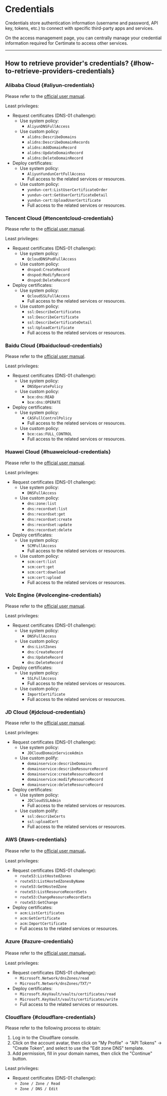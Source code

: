 ﻿# Credentials

Credentials store authentication information (username and password, API key, tokens, etc.) to connect with specific third-party apps and services.

On the access management page, you can centrally manage your credential information required for Certimate to access other services.

---

## How to retrieve provider's credentials? {#how-to-retrieve-providers-credentials}

### Alibaba Cloud {#aliyun-credentials}

Please refer to the [official user manual](https://www.alibabacloud.com/help/en/acr/create-and-obtain-an-accesskey-pair).

Least privileges:

- Request certificates (DNS-01 challenge):
  - Use system policy:
    - `AliyunDNSFullAccess`
  - Use custom policy:
    - `alidns:DescribeDomains`
    - `alidns:DescribeDomainRecords`
    - `alidns:AddDomainRecord`
    - `alidns:UpdateDomainRecord`
    - `alidns:DeleteDomainRecord`
- Deploy certificates:
  - Use system policy:
    - `AliyunYundunCertFullAccess`
    - Full access to the related services or resources.
  - Use custom policy:
    - `yundun-cert:ListUserCertificateOrder`
    - `yundun-cert:GetUserCertificateDetail`
    - `yundun-cert:UploadUserCertificate`
    - Full access to the related services or resources.

### Tencent Cloud {#tencentcloud-credentials}

Please refer to the [official user manual](https://cloud.tencent.com/document/product/598/40488?lang=en).

Least privileges:

- Request certificates (DNS-01 challenge):
  - Use system policy:
    - `QcloudDNSPodFullAccess`
  - Use custom policy:
    - `dnspod:CreateRecord`
    - `dnspod:ModifyRecord`
    - `dnspod:DeleteRecord`
- Deploy certificates:
  - Use system policy:
    - `QcloudSSLFullAccess`
    - Full access to the related services or resources.
  - Use custom policy:
    - `ssl:DescribeCertificates`
    - `ssl:DescribeCertificate`
    - `ssl:DescribeCertificateDetail`
    - `ssl:UploadCertificate`
    - Full access to the related services or resources.

### Baidu Cloud {#baiducloud-credentials}

Please refer to the [official user manual](https://intl.cloud.baidu.com/doc/Reference/s/9jwvz2egb-en).

Least privileges:

- Request certificates (DNS-01 challenge):
  - Use system policy:
    - `DNSOperatePolicy`
  - Use custom policy:
    - `bce:dns:READ`
    - `bce:dns:OPERATE`
- Deploy certificates:
  - Use system policy:
    - `CASFullControlPolicy`
    - Full access to the related services or resources.
  - Use custom policy:
    - `bce:cas:FULL_CONTROL`
    - Full access to the related services or resources.

### Huawei Cloud {#huaweicloud-credentials}

Please refer to the [official user manual](https://support.huaweicloud.com/intl/en-us/usermanual-ca/ca_01_0003.html).

Least privileges:

- Request certificates (DNS-01 challenge):
  - Use system policy:
    - `DNSFullAccess`
  - Use custom policy:
    - `dns:zone:list`
    - `dns:recordset:list`
    - `dns:recordset:get`
    - `dns:recordset:create`
    - `dns:recordset:update`
    - `dns:recordset:delete`
- Deploy certificates:
  - Use system policy:
    - `SCMFullAccess`
    - Full access to the related services or resources.
  - Use custom policy:
    - `scm:cert:list`
    - `scm:cert:get`
    - `scm:cert:download`
    - `scm:cert:upload`
    - Full access to the related services or resources.

### Volc Engine {#volcengine-credentials}

Please refer to the [official user manual](https://www.volcengine.com/docs/6291/65568).

Least privileges:

- Request certificates (DNS-01 challenge):
  - Use system policy:
    - `DNSFullAccess`
  - Use custom policy:
    - `dns:ListZones`
    - `dns:CreateRecord`
    - `dns:UpdateRecord`
    - `dns:DeleteRecord`
- Deploy certificates:
  - Use system policy:
    - `SSLFullAccess`
    - Full access to the related services or resources.
  - Use custom policy:
    - `ImportCertificate`
    - Full access to the related services or resources.

### JD Cloud {#jdcloud-credentials}

Please refer to the [official user manual](https://docs.jdcloud.com/en/account-management/accesskey-management).

Least privileges:

- Request certificates (DNS-01 challenge):
  - Use system policy:
    - `JDCloudDomainServiceAdmin`
  - Use custom polify:
    - `domainservice:describeDomains`
    - `domainservice:describeResourceRecord`
    - `domainservice:createResourceRecord`
    - `domainservice:modifyResourceRecord`
    - `domainservice:deleteResourceRecord`
- Deploy certificates:
  - Use system policy:
    - `JDCloudSSLAdmin`
    - Full access to the related services or resources.
  - Use custom polify:
    - `ssl:describeCerts`
    - `ssl:uploadCert`
    - Full access to the related services or resources.

### AWS {#aws-credentials}

Please refer to the [official user manual](https://docs.aws.amazon.com/en_us/IAM/latest/UserGuide/id_credentials_access-keys.html)。

Least privileges:

- Request certificates (DNS-01 challenge):
  - `route53:ListHostedZones`
  - `route53:ListHostedZonesByName`
  - `route53:GetHostedZone`
  - `route53:ListResourceRecordSets`
  - `route53:ChangeResourceRecordSets`
  - `route53:GetChange`
- Deploy certificates:
  - `acm:ListCertificates`
  - `acm:GetCertificate`
  - `acm:ImportCertificate`
  - Full access to the related services or resources.

### Azure {#azure-credentials}

Please refer to the [official user manual](https://learn.microsoft.com/en-us/azure/azure-monitor/logs/api/register-app-for-token)。

Least privileges:

- Request certificates (DNS-01 challenge):
  - `Microsoft.Network/dnsZones/read`
  - `Microsoft.Network/dnsZones/TXT/*`
- Deploy certificates:
  - `Microsoft.KeyVault/vaults/certificates/read`
  - `Microsoft.KeyVault/vaults/certificates/write`
  - Full access to the related services or resources.

### Cloudflare {#cloudflare-credentials}

Please refer to the following process to obtain:

1. Log in to the Cloudflare console.
2. Click on the account avatar, then click on "My Profile" -> "API Tokens" -> "Create Token", and select to use the "Edit zone DNS" template.
3. Add permission, fill in your domain names, then click the "Continue" button.

Least privileges:

- Request certificates (DNS-01 challenge):
  - `Zone / Zone / Read`
  - `Zone / DNS / Edit`
